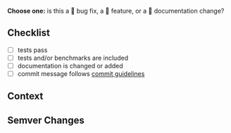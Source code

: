 <!--
Thanks for filing an issue 😄 ! Before you submit, please read the following:
- Read our CONTRIBUTING.md file before submitting a patch.
- By making a contribution, you agree to our Developer Certificate of Origin.
-->

**Choose one:** is this a 🐛 bug fix, a 🙋 feature, or a 🔦 documentation change?

<!-- Provide a general summary of the changes in the title above -->

## Checklist
<!-- Remove items that do not apply. For completed items, change [ ] to [x]. -->
- [ ] tests pass
- [ ] tests and/or benchmarks are included
- [ ] documentation is changed or added
- [ ] commit message follows [commit guidelines](./CONTRIBUTING.md#commit-message-guidelines)

## Context
<!-- Is this related to any GitHub issue(s)? -->

## Semver Changes
<!-- Which semantic version change would you recommend? -->
